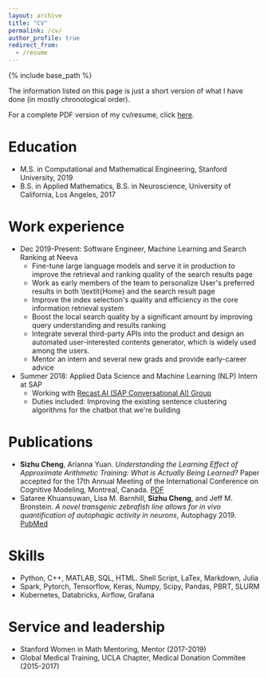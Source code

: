 ```yaml
---
layout: archive
title: "CV"
permalink: /cv/
author_profile: true
redirect_from:
  - /resume
---
```


{% include base_path %}

The information listed on this page is just a short version of what I have done (in mostly chronological order).

For a complete PDF version of my cv/resume, click [here](http://szcheng0702.github.io/files/Cheng_Sizhu_CV.pdf).


Education
======
* M.S. in Computational and Mathematical Engineering, Stanford University, 2019
* B.S. in Applied Mathematics, B.S. in Neuroscience, University of California, Los Angeles, 2017


Work experience
====== 
* Dec 2019-Present: Software Engineer, Machine Learning and Search Ranking at Neeva
    * Fine-tune large language models and serve it in production to improve the retrieval and ranking quality of the search results page
  * Work as early members of the team to personalize User's preferred results in both \textit{Home} and the search result page
  * Improve the index selection's quality and efficiency in the core information retrieval system
  * Boost the local search quality by a significant amount by improving query understanding and results ranking
  * Integrate several third-party APIs into the product and design an automated user-interested contents generator, which is widely used among the users.
  * Mentor an intern and several new grads and provide early-career advice
* Summer 2018: Applied Data Science and Machine Learning (NLP) Intern at SAP
  * Working with [Recast.AI (SAP Conversational AI) Group](https://cai.tools.sap/)
  * Duties included: Improving the existing sentence clustering algorithms for the chatbot that we're building

<!-- * Fall 2015: Research Assistant
  * Github University
  * Duties included: Merging pull requests
  * Supervisor: Professor Hub -->


<!--   * Sub-skill 2.1
  * Sub-skill 2.2
  * Sub-skill 2.3 -->


Publications
======
* **Sizhu Cheng**, Arianna Yuan. *Understanding the Learning Effect of Approximate Arithmetic Training: What is Actually Being Learned?* Paper accepted for the 17th Annual Meeting of the International Conference on Cognitive Modeling, Montreal, Canada. [PDF](https://iccm-conference.neocities.org/2019/proceedings/papers/ICCM2019_paper_58.pdf)
* Sataree Khuansuwan, Lisa M. Barnhill, **Sizhu Cheng**, and Jeff M. Bronstein. *A novel transgenic zebrafish line allows for in vivo quantification of autophagic activity in neurons*, Autophagy 2019. [PubMed](https://www.ncbi.nlm.nih.gov/pubmed/30755067?holding=F1000&otool=stanford)


Skills
======
* Python, C++, MATLAB, SQL, HTML. Shell Script, LaTex, Markdown, Julia 
* Spark, Pytorch, Tensorflow, Keras, Numpy, Scipy, Pandas, PBRT, SLURM
* Kubernetes, Databricks, Airflow, Grafana

<!-- Publications
======
  <ul>{% for post in site.publications %}
    {% include archive-single-cv.html %}
  {% endfor %}</ul> -->
  
<!-- Teaching
======
  <ul>{% for post in site.teaching %}
    {% include archive-single-cv.html %}
  {% endfor %}</ul> -->
  
Service and leadership
======
* Stanford Women in Math Mentoring, Mentor (2017-2019)
* Global Medical Training, UCLA Chapter, Medical Donation Commitee (2015-2017)

